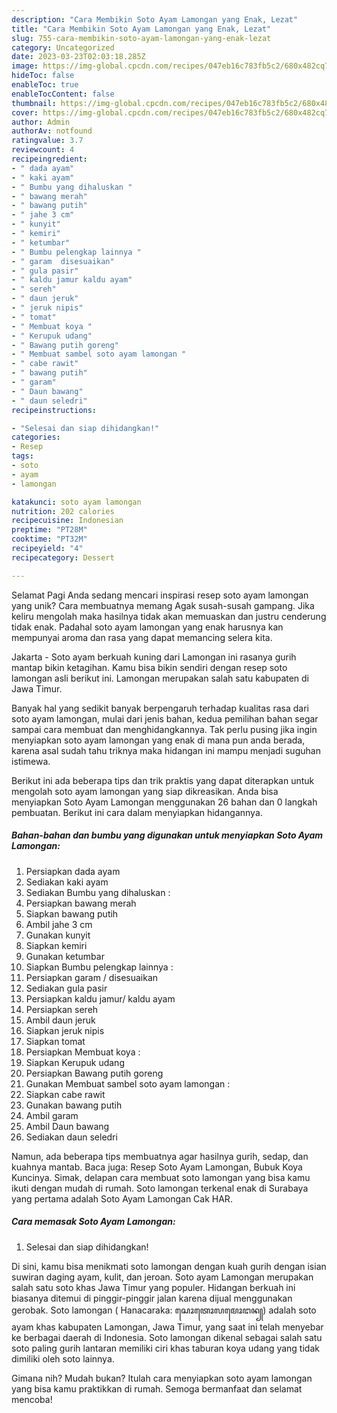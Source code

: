 ```yaml
---
description: "Cara Membikin Soto Ayam Lamongan yang Enak, Lezat"
title: "Cara Membikin Soto Ayam Lamongan yang Enak, Lezat"
slug: 755-cara-membikin-soto-ayam-lamongan-yang-enak-lezat
category: Uncategorized
date: 2023-03-23T02:03:18.285Z
image: https://img-global.cpcdn.com/recipes/047eb16c783fb5c2/680x482cq70/soto-ayam-lamongan-foto-resep-utama.jpg
hideToc: false
enableToc: true
enableTocContent: false
thumbnail: https://img-global.cpcdn.com/recipes/047eb16c783fb5c2/680x482cq70/soto-ayam-lamongan-foto-resep-utama.jpg
cover: https://img-global.cpcdn.com/recipes/047eb16c783fb5c2/680x482cq70/soto-ayam-lamongan-foto-resep-utama.jpg
author: Admin
authorAv: notfound
ratingvalue: 3.7
reviewcount: 4
recipeingredient:
- " dada ayam"
- " kaki ayam"
- " Bumbu yang dihaluskan "
- " bawang merah"
- " bawang putih"
- " jahe 3 cm"
- " kunyit"
- " kemiri"
- " ketumbar"
- " Bumbu pelengkap lainnya "
- " garam  disesuaikan"
- " gula pasir"
- " kaldu jamur kaldu ayam"
- " sereh"
- " daun jeruk"
- " jeruk nipis"
- " tomat"
- " Membuat koya "
- " Kerupuk udang"
- " Bawang putih goreng"
- " Membuat sambel soto ayam lamongan "
- " cabe rawit"
- " bawang putih"
- " garam"
- " Daun bawang"
- " daun seledri"
recipeinstructions:

- "Selesai dan siap dihidangkan!"
categories:
- Resep
tags:
- soto
- ayam
- lamongan

katakunci: soto ayam lamongan 
nutrition: 202 calories
recipecuisine: Indonesian
preptime: "PT28M"
cooktime: "PT32M"
recipeyield: "4"
recipecategory: Dessert

---
```



Selamat Pagi Anda sedang mencari inspirasi resep soto ayam lamongan yang unik? Cara membuatnya memang Agak susah-susah gampang. Jika keliru mengolah maka hasilnya tidak akan memuaskan dan justru cenderung tidak enak. Padahal soto ayam lamongan yang enak harusnya kan mempunyai aroma dan rasa yang dapat memancing selera kita.


Jakarta - Soto ayam berkuah kuning dari Lamongan ini rasanya gurih mantap bikin ketagihan. Kamu bisa bikin sendiri dengan resep soto lamongan asli berikut ini. Lamongan merupakan salah satu kabupaten di Jawa Timur.

Banyak hal yang sedikit banyak berpengaruh terhadap kualitas rasa dari soto ayam lamongan, mulai dari jenis bahan, kedua pemilihan bahan segar sampai cara membuat dan menghidangkannya. Tak perlu pusing jika ingin menyiapkan soto ayam lamongan yang enak di mana pun anda berada, karena asal sudah tahu triknya maka hidangan ini mampu menjadi suguhan istimewa.


Berikut ini ada beberapa tips dan trik praktis yang dapat diterapkan untuk mengolah soto ayam lamongan yang siap dikreasikan. Anda bisa menyiapkan Soto Ayam Lamongan menggunakan 26 bahan dan 0 langkah pembuatan. Berikut ini cara dalam menyiapkan hidangannya.

<!--inarticleads1-->

##### Bahan-bahan dan bumbu yang digunakan untuk menyiapkan Soto Ayam Lamongan:

1. Persiapkan  dada ayam
1. Sediakan  kaki ayam
1. Sediakan  Bumbu yang dihaluskan :
1. Persiapkan  bawang merah
1. Siapkan  bawang putih
1. Ambil  jahe 3 cm
1. Gunakan  kunyit
1. Siapkan  kemiri
1. Gunakan  ketumbar
1. Siapkan  Bumbu pelengkap lainnya :
1. Persiapkan  garam / disesuaikan
1. Sediakan  gula pasir
1. Persiapkan  kaldu jamur/ kaldu ayam
1. Persiapkan  sereh
1. Ambil  daun jeruk
1. Siapkan  jeruk nipis
1. Siapkan  tomat
1. Persiapkan  Membuat koya :
1. Siapkan  Kerupuk udang
1. Persiapkan  Bawang putih goreng
1. Gunakan  Membuat sambel soto ayam lamongan :
1. Siapkan  cabe rawit
1. Gunakan  bawang putih
1. Ambil  garam
1. Ambil  Daun bawang
1. Sediakan  daun seledri


Namun, ada beberapa tips membuatnya agar hasilnya gurih, sedap, dan kuahnya mantab. Baca juga: Resep Soto Ayam Lamongan, Bubuk Koya Kuncinya. Simak, delapan cara membuat soto lamongan yang bisa kamu ikuti dengan mudah di rumah. Soto lamongan terkenal enak di Surabaya yang pertama adalah Soto Ayam Lamongan Cak HAR. 

<!--inarticleads2-->

##### Cara memasak Soto Ayam Lamongan:


1. Selesai dan siap dihidangkan!

Di sini, kamu bisa menikmati soto lamongan dengan kuah gurih dengan isian suwiran daging ayam, kulit, dan jeroan. Soto ayam Lamongan merupakan salah satu soto khas Jawa Timur yang populer. Hidangan berkuah ini biasanya ditemui di pinggir-pinggir jalan karena dijual menggunakan gerobak. Soto lamongan ( Hanacaraka: ꦱꦺꦴꦠꦺꦴꦭꦩꦺꦴꦔꦤ꧀) adalah soto ayam khas kabupaten Lamongan, Jawa Timur, yang saat ini telah menyebar ke berbagai daerah di Indonesia. Soto lamongan dikenal sebagai salah satu soto paling gurih lantaran memiliki ciri khas taburan koya udang yang tidak dimiliki oleh soto lainnya. 

Gimana nih? Mudah bukan? Itulah cara menyiapkan soto ayam lamongan yang bisa kamu praktikkan di rumah. Semoga bermanfaat dan selamat mencoba!
